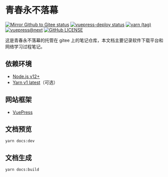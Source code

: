 # 青春永不落幕
[![Mirror Github to Gitee status](https://github.com/qcyblm/qcyblm.github.io/workflows/Mirror%20Github%20to%20Gitee/badge.svg)](https://github.com/qcyblm/qcyblm.github.io/actions/workflows/Mirror%20Github%20to%20Gitee.yml)
[![vuepress-deploy status](https://github.com/qcyblm/qcyblm.github.io/workflows/vuepress-deploy/badge.svg)](https://github.com/qcyblm/qcyblm.github.io/actions/workflows/vuepress-deploy.yml)
[![yarn (tag)](https://img.shields.io/npm/v/yarn/latest?label=yarn%40latest)](https://github.com/yarnpkg/yarn/releases/latest)
[![vuepress@next](https://img.shields.io/github/v/release/vuepress/vuepress-next?include_prereleases&label=vuepress%40next)](https://github.com/vuepress/vuepress-next/releases)
[![GitHub LICENSE](https://img.shields.io/github/license/qcyblm/qcyblm.github.io)](https://github.com/qcyblm/qcyblm.github.io/blob/master/LICENSE)


这是青春永不落幕的托管在 gitee 上的笔记仓库，本文档主要记录软件下载平台和网络学习过程笔记。
 ## 依赖环境
- [Node.js v12+](https://nodejs.org/)
- [Yarn v1 latest](https://classic.yarnpkg.com)（可选）
## 网站框架
- [VuePress](https://v2.vuepress.vuejs.org/)
## 文档预览
```
yarn docs:dev
```
## 文档生成
```
yarn docs:build
```
